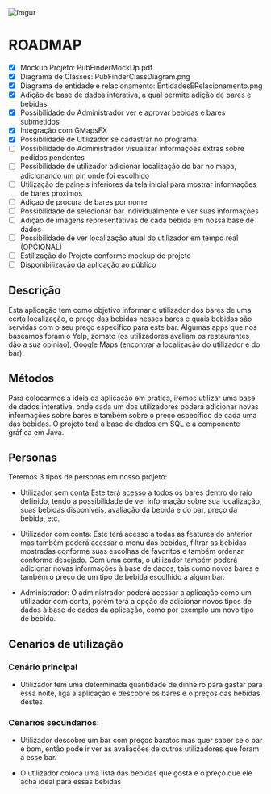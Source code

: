 ![Imgur](https://i.imgur.com/ICdGFvx.png)

#  ROADMAP

- [x] Mockup Projeto: PubFinderMockUp.pdf
- [x] Diagrama de Classes: PubFinderClassDiagram.png
- [x] Diagrama de entidade e relacionamento: EntidadesERelacionamento.png
- [x] Adição de base de dados interativa, a qual permite adição de bares e bebidas
- [x] Possibilidade do Administrador ver e aprovar bebidas e bares submetidos
- [x] Integração com GMapsFX
- [x] Possibilidade de Utilizador se cadastrar no programa.
- [ ] Possibilidade do Administrador visualizar informações extras sobre pedidos pendentes
- [ ] Possibilidade de utilizador adicionar localização do bar no mapa, adicionando um pin onde foi escolhido
- [ ] Utilização de paineis inferiores da tela inicial para mostrar informações de bares proximos
- [ ] Adiçao de procura de bares por nome
- [ ] Possibilidade de selecionar bar individualmente e ver suas informações 
- [ ] Adição de imagens representativas de cada bebida em nossa base de dados
- [ ] Possibilidade de ver localização atual do utilizador em tempo real (OPCIONAL)
- [ ] Estilização do Projeto conforme mockup do projeto
- [ ] Disponibilização da aplicação ao público

## Descrição

Esta aplicação tem como objetivo informar o utilizador dos bares de uma certa localização, o preço das bebidas nesses bares e quais bebidas são servidas com o seu preço especifico para este bar. 
Algumas apps que nos baseamos foram o Yelp, zomato (os utilizadores avaliam os restaurantes dão a sua opiniao), Google Maps (encontrar a localização do utilizador e do bar).

## Métodos

Para colocarmos a ideia da aplicação em prática, iremos utilizar uma base de dados interativa, onde cada um dos utilizadores poderá adicionar novas informações sobre bares e também sobre o preço específico de cada uma das bebidas. O projeto terá a base de dados em SQL e a componente gráfica em Java.

## Personas
Teremos 3 tipos de personas em nosso projeto:
- Utilizador sem conta:Este terá acesso a todos os bares dentro do raio definido, tendo a possibilidade de ver informação sobre sua localização, suas bebidas disponíveis, avaliação da bebida e do bar, preço da bebida, etc. 

- Utilizador com conta: Este terá acesso a todas as features do anterior mas também poderá acessar o menu das bebidas, filtrar as bebidas mostradas conforme suas escolhas de favoritos e também ordenar conforme desejado. Com uma conta, o utilizador também poderá adicionar novas informações à base de dados, tais como novos bares e também o preço de um tipo de bebida escolhido a algum bar.

- Administrador: O administrador poderá acessar a aplicação como um utilizador com conta, porém terá a opção de adicionar novos tipos de dados à base de dados da aplicação, como por exemplo um novo tipo de bebida.

## Cenarios de utilização 

### Cenário principal
- Utilizador tem uma determinada quantidade de dinheiro para gastar para essa noite, liga a aplicação e descobre os bares e o preços das bebidas destes.

### Cenarios secundarios:

- Utilizador descobre um bar com preços baratos mas quer saber se o bar é bom, então pode ir ver as avaliações de outros utilizadores que foram a esse bar. 

- O utilizador coloca uma lista das bebidas que gosta e o preço que ele acha ideal para essas bebidas



